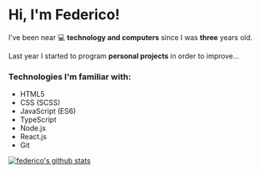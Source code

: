 <h1>Hi, I'm Federico!</h1>

<p align="left">I've been near 💻 <strong>technology and computers</strong> since I was <strong>three</strong> years old.</p>
<p align="left">Last year I started to program <strong>personal projects</strong> in order to improve...</p>

<h3>Technologies I'm familiar with:</h3>

- HTML5
- CSS (SCSS)
- JavaScript (ES6)
- TypeScript
- Node.js
- React.js
- Git 
  
[![federico's github stats](https://github-readme-stats.vercel.app/api?username=federicoig&show_icons=true&count_private=true)](https://github.com/anuraghazra/github-readme-stats)


